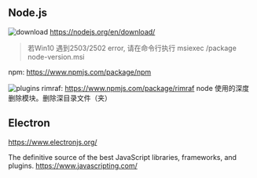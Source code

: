 ## Node.js

![download](https://gitbook07.oss-cn-hangzhou.aliyuncs.com/download.svg) https://nodejs.org/en/download/

> 若Win10 遇到2503/2502 error, 请在命令行执行 msiexec /package node-version.msi

npm: https://www.npmjs.com/package/npm

![plugins](https://gitbook07.oss-cn-hangzhou.aliyuncs.com/plugins.svg) rimraf: https://www.npmjs.com/package/rimraf node 使用的深度删除模块。删除深目录文件（夹）


## Electron

https://www.electronjs.org/


The definitive source of the best
JavaScript libraries, frameworks, and plugins. https://www.javascripting.com/